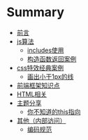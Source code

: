 # Summary
* [前言](README.md)
* [js算法]()
  * [includes使用](js算法/20181224.md)
  * [构造函数返回案例](js算法/20181226.md)
* [css特效经典案例]()
  * [画出小于1px的线](css效果经典案例/20181225.md)
* [前端框架知识点]()
* [HTML相关]()
* [主题分享]()
  * [你不知道的this指向](主题分享/分享文档/你不知道的this指向.pptx)
* [其他（内部访问）]()
  * [编码规范](https://wiki.bestpay.com.cn/pages/viewpage.action?pageId=25265836)